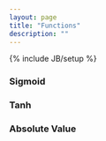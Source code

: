 ```yaml
---
layout: page
title: "Functions"
description: ""
---
```

{% include JB/setup %}

### Sigmoid

### Tanh

### Absolute Value

